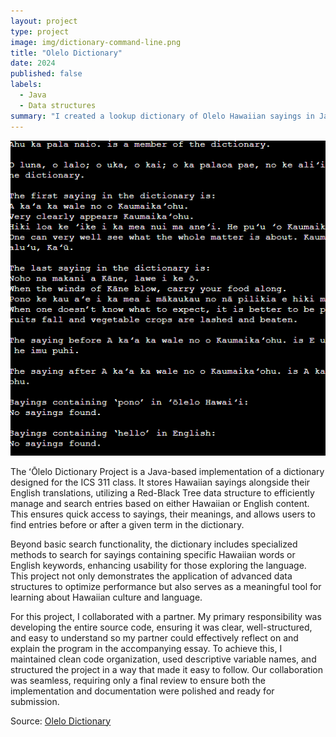 ```yaml
---
layout: project
type: project
image: img/dictionary-command-line.png
title: "Olelo Dictionary"
date: 2024
published: false
labels:
  - Java
  - Data structures
summary: "I created a lookup dictionary of Olelo Hawaiian sayings in Java."
---
```


![Dictionary Command Line](../img/dictionary-command-line.png)

The ʻŌlelo Dictionary Project is a Java-based implementation of a dictionary designed for the ICS 311 class. It stores Hawaiian sayings alongside their English translations, utilizing a Red-Black Tree data structure to efficiently manage and search entries based on either Hawaiian or English content. This ensures quick access to sayings, their meanings, and allows users to find entries before or after a given term in the dictionary.

Beyond basic search functionality, the dictionary includes specialized methods to search for sayings containing specific Hawaiian words or English keywords, enhancing usability for those exploring the language. This project not only demonstrates the application of advanced data structures to optimize performance but also serves as a meaningful tool for learning about Hawaiian culture and language.

For this project, I collaborated with a partner. My primary responsibility was developing the entire source code, ensuring it was clear, well-structured, and easy to understand so my partner could effectively reflect on and explain the program in the accompanying essay. To achieve this, I maintained clean code organization, used descriptive variable names, and structured the project in a way that made it easy to follow. Our collaboration was seamless, requiring only a final review to ensure both the implementation and documentation were polished and ready for submission.

Source: [Olelo Dictionary](https://github.com/shadematsumoto/Olelo-Dictionary)
